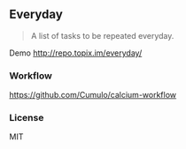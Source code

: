 
Everyday
------

> A list of tasks to be repeated everyday.

Demo http://repo.topix.im/everyday/

### Workflow

https://github.com/Cumulo/calcium-workflow

### License

MIT
